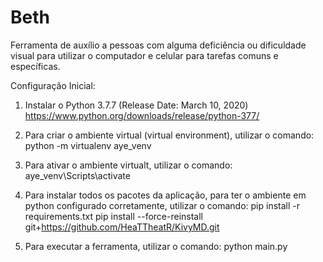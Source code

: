 # Beth

Ferramenta de auxílio a pessoas com alguma deficiência ou dificuldade visual para utilizar o computador e celular para tarefas comuns e específicas.

Configuração Inicial:

1) Instalar o Python 3.7.7 (Release Date: March 10, 2020)
https://www.python.org/downloads/release/python-377/

2) Para criar o ambiente virtual (virtual environment), utilizar o comando:
python -m virtualenv aye_venv

3) Para ativar o ambiente virtualt, utilizar o comando:
aye_venv\Scripts\activate

4) Para instalar todos os pacotes da aplicação, para ter o ambiente em python configurado corretamente, utilizar o comando:
pip install -r requirements.txt
pip install --force-reinstall git+https://github.com/HeaTTheatR/KivyMD.git

5) Para executar a ferramenta, utilizar o comando:
python main.py
